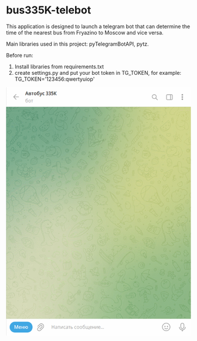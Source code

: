 # bus335K-telebot
This application is designed to launch a telegram bot that can determine the time of the nearest bus from Fryazino to Moscow and vice versa.

Main libraries used in this project: pyTelegramBotAPI, pytz.

Before run:
1) Install libraries from requirements.txt
2) create settings.py and put your bot token in TG_TOKEN, for example: TG_TOKEN='123456:qwertyuiop'

![preview](preview.gif)
